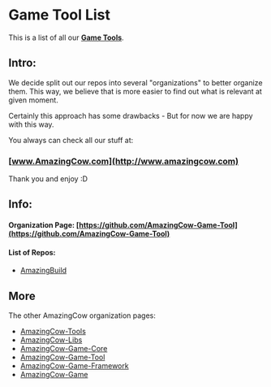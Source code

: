 # Game Tool List

This is a list of all our **[Game Tools](https://github.com/AmazingCow-Game-Tool)**.

<!-- ####################################################################### -->

## Intro:

We decide split out our repos into several "organizations" to better organize
them. This way, we believe that is more easier to find out what is relevant
at given moment.

Certainly this approach has some drawbacks - But for now we are happy with this
way.


You always can check all our stuff at:
### [www.AmazingCow.com](http://www.amazingcow.com)

Thank you and enjoy :D

<!-- ####################################################################### -->

## Info:

#### Organization Page: [https://github.com/AmazingCow-Game-Tool](https://github.com/AmazingCow-Game-Tool)

#### List of Repos:

* [AmazingBuild](https://github.com/AmazingCow-Game-Tool/AmazingBuild)


<!-- ####################################################################### -->

## More

The other AmazingCow organization pages:

* [AmazingCow-Tools](https://github.com/AmazingCow-Tools)
* [AmazingCow-Libs](https://github.com/AmazingCow-Libs)
* [AmazingCow-Game-Core](https://github.com/AmazingCow-Game-Core)
* [AmazingCow-Game-Tool](https://github.com/AmazingCow-Game-Tool)
* [AmazingCow-Game-Framework](https://github.com/AmazingCow-Game-Framework)
* [AmazingCow-Game](https://github.com/AmazingCow-Game)
